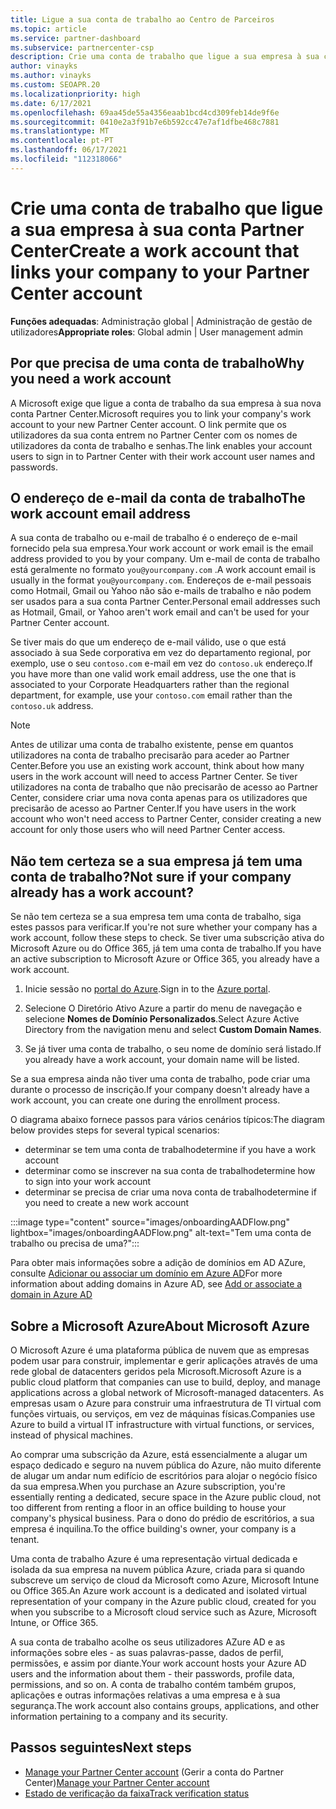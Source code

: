 ```yaml
---
title: Ligue a sua conta de trabalho ao Centro de Parceiros
ms.topic: article
ms.service: partner-dashboard
ms.subservice: partnercenter-csp
description: Crie uma conta de trabalho que ligue a sua empresa à sua conta Partner Center. Isto permite que os colaboradores da sua empresa acedam ao Partner Center.
author: vinayks
ms.author: vinayks
ms.custom: SEOAPR.20
ms.localizationpriority: high
ms.date: 6/17/2021
ms.openlocfilehash: 69aa45de55a4356eaab1bcd4cd309feb14de9f6e
ms.sourcegitcommit: 0410e2a3f91b7e6b592cc47e7af1dfbe468c7881
ms.translationtype: MT
ms.contentlocale: pt-PT
ms.lasthandoff: 06/17/2021
ms.locfileid: "112318066"
---
```

# <a name="create-a-work-account-that-links-your-company-to-your-partner-center-account"></a><span data-ttu-id="819b6-104">Crie uma conta de trabalho que ligue a sua empresa à sua conta Partner Center</span><span class="sxs-lookup"><span data-stu-id="819b6-104">Create a work account that links your company to your Partner Center account</span></span>

<span data-ttu-id="819b6-105">**Funções adequadas**: Administração global | Administração de gestão de utilizadores</span><span class="sxs-lookup"><span data-stu-id="819b6-105">**Appropriate roles**: Global admin | User management admin</span></span>

## <a name="why-you-need-a-work-account"></a><span data-ttu-id="819b6-106">Por que precisa de uma conta de trabalho</span><span class="sxs-lookup"><span data-stu-id="819b6-106">Why you need a work account</span></span>

<span data-ttu-id="819b6-107">A Microsoft exige que ligue a conta de trabalho da sua empresa à sua nova conta Partner Center.</span><span class="sxs-lookup"><span data-stu-id="819b6-107">Microsoft requires you to link your company's work account to your new Partner Center account.</span></span> <span data-ttu-id="819b6-108">O link permite que os utilizadores da sua conta entrem no Partner Center com os nomes de utilizadores da conta de trabalho e senhas.</span><span class="sxs-lookup"><span data-stu-id="819b6-108">The link enables your account users to sign in to Partner Center with their work account user names and passwords.</span></span>

## <a name="the-work-account-email-address"></a><span data-ttu-id="819b6-109">O endereço de e-mail da conta de trabalho</span><span class="sxs-lookup"><span data-stu-id="819b6-109">The work account email address</span></span>

<span data-ttu-id="819b6-110">A sua conta de trabalho ou e-mail de trabalho é o endereço de e-mail fornecido pela sua empresa.</span><span class="sxs-lookup"><span data-stu-id="819b6-110">Your work account or work email is the email address provided to you by your company.</span></span> <span data-ttu-id="819b6-111">Um e-mail de conta de trabalho está geralmente no formato `you@yourcompany.com` .</span><span class="sxs-lookup"><span data-stu-id="819b6-111">A work account email is usually in the format `you@yourcompany.com`.</span></span> <span data-ttu-id="819b6-112">Endereços de e-mail pessoais como Hotmail, Gmail ou Yahoo não são e-mails de trabalho e não podem ser usados para a sua conta Partner Center.</span><span class="sxs-lookup"><span data-stu-id="819b6-112">Personal email addresses such as Hotmail, Gmail, or Yahoo aren't work email and can't be used for your Partner Center account.</span></span>

<span data-ttu-id="819b6-113">Se tiver mais do que um endereço de e-mail válido, use o que está associado à sua Sede corporativa em vez do departamento regional, por exemplo, use o seu `contoso.com` e-mail em vez do `contoso.uk` endereço.</span><span class="sxs-lookup"><span data-stu-id="819b6-113">If you have more than one valid work email address, use the one that is associated to your Corporate Headquarters rather than the regional department, for example, use your `contoso.com` email rather than the `contoso.uk` address.</span></span>

> [!NOTE]  
> <span data-ttu-id="819b6-114">Antes de utilizar uma conta de trabalho existente, pense em quantos utilizadores na conta de trabalho precisarão para aceder ao Partner Center.</span><span class="sxs-lookup"><span data-stu-id="819b6-114">Before you use an existing work account, think about how many users in the work account will need to access Partner Center.</span></span> <span data-ttu-id="819b6-115">Se tiver utilizadores na conta de trabalho que não precisarão de acesso ao Partner Center, considere criar uma nova conta apenas para os utilizadores que precisarão de acesso ao Partner Center.</span><span class="sxs-lookup"><span data-stu-id="819b6-115">If you have users in the work account who won't need access to Partner Center, consider creating a new account for only those users who will need Partner Center access.</span></span>

## <a name="not-sure-if-your-company-already-has-a-work-account"></a><span data-ttu-id="819b6-116">Não tem certeza se a sua empresa já tem uma conta de trabalho?</span><span class="sxs-lookup"><span data-stu-id="819b6-116">Not sure if your company already has a work account?</span></span>

<span data-ttu-id="819b6-117">Se não tem certeza se a sua empresa tem uma conta de trabalho, siga estes passos para verificar.</span><span class="sxs-lookup"><span data-stu-id="819b6-117">If you're not sure whether your company has a work account, follow these steps to check.</span></span> <span data-ttu-id="819b6-118">Se tiver uma subscrição ativa do Microsoft Azure ou do Office 365, já tem uma conta de trabalho.</span><span class="sxs-lookup"><span data-stu-id="819b6-118">If you have an active subscription to Microsoft Azure or Office 365, you already have a work account.</span></span>

1. <span data-ttu-id="819b6-119">Inicie sessão no [portal do Azure](https://portal.azure.com).</span><span class="sxs-lookup"><span data-stu-id="819b6-119">Sign in to the [Azure portal](https://portal.azure.com).</span></span>

2. <span data-ttu-id="819b6-120">Selecione O Diretório Ativo Azure a partir do menu de navegação e selecione **Nomes de Domínio Personalizados**.</span><span class="sxs-lookup"><span data-stu-id="819b6-120">Select Azure Active Directory from the navigation menu and select **Custom Domain Names**.</span></span>

3. <span data-ttu-id="819b6-121">Se já tiver uma conta de trabalho, o seu nome de domínio será listado.</span><span class="sxs-lookup"><span data-stu-id="819b6-121">If you already have a work account, your domain name will be listed.</span></span>

<span data-ttu-id="819b6-122">Se a sua empresa ainda não tiver uma conta de trabalho, pode criar uma durante o processo de inscrição.</span><span class="sxs-lookup"><span data-stu-id="819b6-122">If your company doesn't already have a work account, you can create one during the enrollment process.</span></span>

<span data-ttu-id="819b6-123">O diagrama abaixo fornece passos para vários cenários típicos:</span><span class="sxs-lookup"><span data-stu-id="819b6-123">The diagram below provides steps for several typical scenarios:</span></span>

- <span data-ttu-id="819b6-124">determinar se tem uma conta de trabalho</span><span class="sxs-lookup"><span data-stu-id="819b6-124">determine if you have a work account</span></span>
- <span data-ttu-id="819b6-125">determinar como se inscrever na sua conta de trabalho</span><span class="sxs-lookup"><span data-stu-id="819b6-125">determine how to sign into your work account</span></span>
- <span data-ttu-id="819b6-126">determinar se precisa de criar uma nova conta de trabalho</span><span class="sxs-lookup"><span data-stu-id="819b6-126">determine if you need to create a new work account</span></span>

:::image type="content" source="images/onboardingAADFlow.png" lightbox="images/onboardingAADFlow.png" alt-text="Tem uma conta de trabalho ou precisa de uma?":::

<span data-ttu-id="819b6-128">Para obter mais informações sobre a adição de domínios em AD AZure, consulte [Adicionar ou associar um domínio em Azure AD](/azure/active-directory/active-directory-add-domain)</span><span class="sxs-lookup"><span data-stu-id="819b6-128">For more information about adding domains in Azure AD, see [Add or associate a domain in Azure AD](/azure/active-directory/active-directory-add-domain)</span></span>

## <a name="about-microsoft-azure"></a><span data-ttu-id="819b6-129">Sobre a Microsoft Azure</span><span class="sxs-lookup"><span data-stu-id="819b6-129">About Microsoft Azure</span></span>

<span data-ttu-id="819b6-130">O Microsoft Azure é uma plataforma pública de nuvem que as empresas podem usar para construir, implementar e gerir aplicações através de uma rede global de datacenters geridos pela Microsoft.</span><span class="sxs-lookup"><span data-stu-id="819b6-130">Microsoft Azure is a public cloud platform that companies can use to build, deploy, and manage applications across a global network of Microsoft-managed datacenters.</span></span> <span data-ttu-id="819b6-131">As empresas usam o Azure para construir uma infraestrutura de TI virtual com funções virtuais, ou serviços, em vez de máquinas físicas.</span><span class="sxs-lookup"><span data-stu-id="819b6-131">Companies use Azure to build a virtual IT infrastructure with virtual functions, or services, instead of physical machines.</span></span>

<span data-ttu-id="819b6-132">Ao comprar uma subscrição da Azure, está essencialmente a alugar um espaço dedicado e seguro na nuvem pública do Azure, não muito diferente de alugar um andar num edifício de escritórios para alojar o negócio físico da sua empresa.</span><span class="sxs-lookup"><span data-stu-id="819b6-132">When you purchase an Azure subscription, you're essentially renting a dedicated, secure space in the Azure public cloud, not too different from renting a floor in an office building to house your company's physical business.</span></span> <span data-ttu-id="819b6-133">Para o dono do prédio de escritórios, a sua empresa é inquilina.</span><span class="sxs-lookup"><span data-stu-id="819b6-133">To the office building's owner, your company is a tenant.</span></span>

<span data-ttu-id="819b6-134">Uma conta de trabalho Azure é uma representação virtual dedicada e isolada da sua empresa na nuvem pública Azure, criada para si quando subscreve um serviço de cloud da Microsoft como Azure, Microsoft Intune ou Office 365.</span><span class="sxs-lookup"><span data-stu-id="819b6-134">An Azure work account is a dedicated and isolated virtual representation of your company in the Azure public cloud, created for you when you subscribe to a Microsoft cloud service such as Azure, Microsoft Intune, or Office 365.</span></span>

<span data-ttu-id="819b6-135">A sua conta de trabalho acolhe os seus utilizadores AZure AD e as informações sobre eles - as suas palavras-passe, dados de perfil, permissões, e assim por diante.</span><span class="sxs-lookup"><span data-stu-id="819b6-135">Your work account hosts your Azure AD users and the information about them - their passwords, profile data, permissions, and so on.</span></span> <span data-ttu-id="819b6-136">A conta de trabalho contém também grupos, aplicações e outras informações relativas a uma empresa e à sua segurança.</span><span class="sxs-lookup"><span data-stu-id="819b6-136">The work account also contains groups, applications, and other information pertaining to a company and its security.</span></span>

## <a name="next-steps"></a><span data-ttu-id="819b6-137">Passos seguintes</span><span class="sxs-lookup"><span data-stu-id="819b6-137">Next steps</span></span>

- <span data-ttu-id="819b6-138">[Manage your Partner Center account](partner-center-account-setup.md) (Gerir a conta do Partner Center)</span><span class="sxs-lookup"><span data-stu-id="819b6-138">[Manage your Partner Center account](partner-center-account-setup.md)</span></span>
- [<span data-ttu-id="819b6-139">Estado de verificação da faixa</span><span class="sxs-lookup"><span data-stu-id="819b6-139">Track verification status</span></span>](verification-responses.md)
